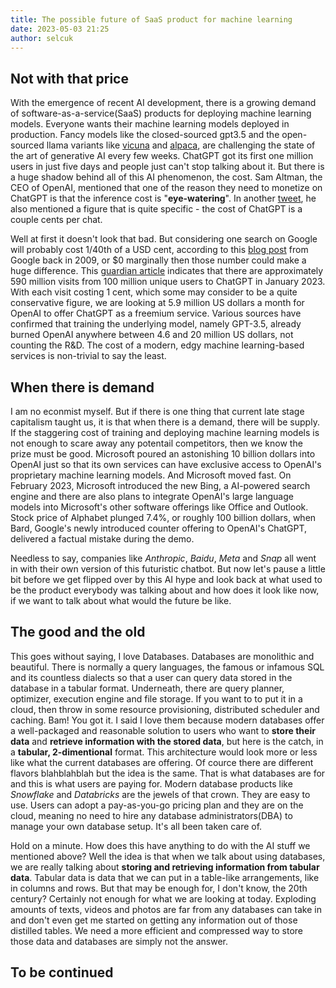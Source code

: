 ```yaml
---
title: The possible future of SaaS product for machine learning
date: 2023-05-03 21:25
author: selcuk
---
```


## Not with that price

With the emergence of recent AI development, there is a growing demand of 
software-as-a-service(SaaS) products for deploying machine learning models. 
Everyone wants their machine learning models deployed in production. Fancy models
like the closed-sourced gpt3.5 and the open-sourced llama variants like [vicuna](https://huggingface.co/lmsys/vicuna-13b-delta-v0) and [alpaca](https://github.com/tloen/alpaca-lora), are challenging the state of the art of generative AI every few 
weeks. ChatGPT got its first one million users in just five days and people just can't 
stop talking about it. But there is a huge shadow behind all of this AI phenomenon, the 
cost. Sam Altman, the CEO of OpenAI, mentioned that one of the reason they need to 
monetize on ChatGPT is that the inference cost is "**eye-watering**". In another [tweet](https://twitter.com/sama/status/1599671496636780546?lang=en), he also mentioned a figure that is quite specific - the cost of ChatGPT is a couple cents per chat. 

Well at first it doesn't look that bad. But considering one search on Google will probably cost 1/40th of a USD cent, according to this [blog post](https://googleblog.blogspot.com/2009/01/powering-google-search.html) from Google back in 2009, or $0 marginally then those number could make a huge difference. This [guardian article](https://www.theguardian.com/technology/2023/feb/02/chatgpt-100-million-users-open-ai-fastest-growing-app) indicates that there are approximately 590 million visits from 100 million unique users to ChatGPT in January 2023. With each visit costing 1 cent, which some may consider to be a quite conservative figure, we are looking at 5.9 million US dollars a month for OpenAI to offer ChatGPT as a freemium service. Various sources have confirmed that training the underlying model, namely GPT-3.5, already burned OpenAI anywhere between 4.6 and 20 million US dollars, not counting the R&D. The cost of a modern, edgy machine learning-based services is non-trivial to say the least.

## When there is demand

I am no econmist myself. But if there is one thing that current late stage capitalism taught us, it is that when there is a demand, there will be supply. If the staggering cost of training and deploying machine learning models is not enough to scare away any potentail competitors, then we know the prize must be good. Microsoft poured an astonishing 10 billion dollars into OpenAI just so that its own services can have exclusive access to OpenAI's proprietary machine learning models. And Microsoft moved fast. On February 2023, Microsoft introduced the new Bing, a AI-powered search engine and there are also plans to integrate OpenAI's large language models into Microsoft's other software offerings like Office and Outlook. Stock price of Alphabet plunged 7.4%, or roughly 100 billion dollars, when Bard, Google's newly introduced counter offering to OpenAI's ChatGPT, delivered a factual mistake during the demo. 

Needless to say, companies like *Anthropic*, *Baidu*, *Meta* and *Snap* all went in with their own version of this futuristic chatbot. But now let's pause a little bit before we get flipped over by this AI hype and look back at what used to be the product everybody was talking about and how does it look like now, if we want to talk about what would the future be like.


## The good and the old

This goes without saying, I love Databases. Databases are monolithic and beautiful. There is normally a query languages, the famous or infamous SQL and its countless dialects so that a user can query data stored in the database in a tabular format. Underneath, there are query planner, optimizer, execution engine and file storage. If you want to to put it in a cloud, then throw in some resource provisioning, distributed scheduler and caching. Bam! You got it. I said I love them because modern databases offer a well-packaged and reasonable solution to users who want to **store their data** and **retrieve information with the stored data**, but here is the catch, in a **tabular, 2-dimentional** format. This architecture would look more or less like what the current databases are offering. Of cource there are different flavors blahblahblah but the idea is the same. That is what databases are for and this is what users are paying for. Modern database products like *Snowflake* and *Databricks* are the jewels of that crown. They are easy to use. Users can adopt a pay-as-you-go pricing plan and they are on the cloud, meaning no need to hire any database administrators(DBA) to manage your own database setup. It's all been taken care of. 

Hold on a minute. How does this have anything to do with the AI stuff we mentioned above? Well the idea is that when we talk about using databases, we are really talking about **storing and retrieving information from tabular data**. Tabular data is data that we can put in a table-like arrangements, like in columns and rows. But that may be enough for, I don't know, the 20th century? Certainly not enough for what we are looking at today. Exploding amounts of texts, videos and photos are far from any databases can take in and don't even get me started on getting any information out of those distilled tables. We need a more efficient and compressed way to store those data and databases are simply not the answer.

## To be continued

